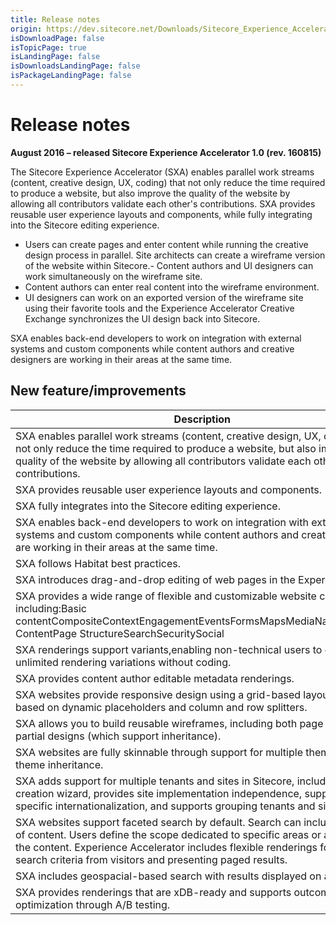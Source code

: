 ```yaml
---
title: Release notes
origin: https://dev.sitecore.net/Downloads/Sitecore_Experience_Accelerator/10/Sitecore_Experience_Accelerator_10_Initial_Release/Release_Notes
isDownloadPage: false
isTopicPage: true
isLandingPage: false
isDownloadsLandingPage: false
isPackageLandingPage: false
---
```


# Release notes

**August 2016 – released Sitecore Experience Accelerator 1.0 (rev. 160815)**

The Sitecore Experience Accelerator (SXA) enables parallel work streams (content, creative design, UX, coding) that not only reduce the time required to produce a website, but also improve the quality of the website by allowing all contributors validate each other's contributions. SXA provides reusable user experience layouts and components, while fully integrating into the Sitecore editing experience.

-   Users can create pages and enter content while running the creative design process in parallel.
Site architects can create a wireframe version of the website within Sitecore.-   Content authors and UI designers can work simultaneously on the wireframe site.
-   Content authors can enter real content into the wireframe environment.
-   UI designers can work on an exported version of the wireframe site using their favorite tools and the Experience Accelerator Creative Exchange synchronizes the UI design back into Sitecore.

SXA enables back-end developers to work on integration with external systems and custom components while content authors and creative designers are working in their areas at the same time.

## New feature/improvements

 | Description |
 | --- |
 | ​SXA enables parallel work streams (content, creative design, UX, coding) that not only reduce the time required to produce a website, but also improve the quality of the website by allowing all contributors validate each other's contributions.​ |
 | SXA provides reusable user experience layouts and components.​ |
 | SXA fully integrates into the Sitecore editing experience.​ |
 | SXA enables back-end developers to work on integration with external systems and custom components while content authors and creative designers are working in their areas at the same time.​​ |
 | SXA follows Habitat best practices.​ |
 | ​SXA introduces drag-and-drop editing of web pages in the Experience Editor. |
 | SXA provides a wide range of flexible and customizable website components, including:Basic contentCompositeContextEngagementEventsFormsMapsMediaNavigationPage ContentPage StructureSearchSecuritySocial |
 | ​SXA renderings support variants,enabling non-technical users to create unlimited rendering variations without coding.​ |
 | SXA provides content author editable metadata renderings.​ |
 | SXA websites provide responsive design using a grid-based layout system based on dynamic placeholders and column and row splitters. |
 | ​SXA allows you to build reusable wireframes, including both page designs and partial designs (which support inheritance). |
 | SXA websites are fully skinnable through support for multiple themes and theme inheritance.​  <br /> |
 | ​SXA adds support for multiple tenants and sites in Sitecore, includes a site creation wizard, provides site implementation independence, supports site specific internationalization, and supports grouping tenants and sites. |
 | ​SXA websites support faceted search by default. Search can include any piece of content. Users define the scope dedicated to specific areas or aspects of the content. Experience Accelerator includes flexible renderings for capturing search criteria from visitors and presenting paged results. |
 | SXA includes geospacial-based search with results displayed on a map. |
 | SXA provides renderings that are xDB-ready and supports outcome optimization through A/B testing.  <br /> |